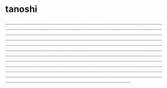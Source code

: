 # tanoshi

.......................................................................................................................................................................................................................................................................................................................................................................................................................................................................................................................................................................................................................................................................................................................................................................................................................................................................................................................................................................................................................................................................................................................................................................................................................................................................................................................................................................................................................................................................................................................